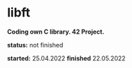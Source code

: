 # libft

**Coding own C library. 42 Project.**

**status:** not finished

**started:** 25.04.2022 
**finished** 22.05.2022
